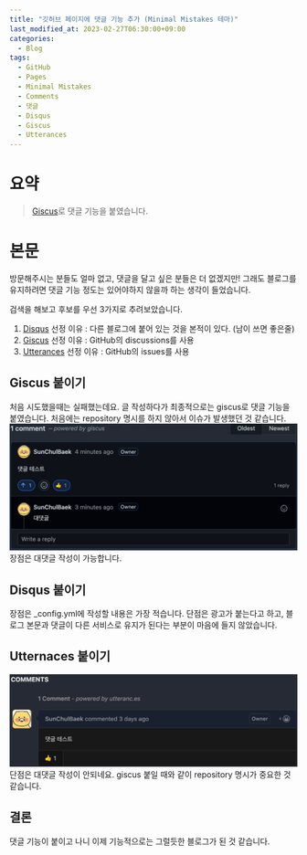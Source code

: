 ```yaml
---
title: "깃허브 페이지에 댓글 기능 추가 (Minimal Mistakes 테마)"
last_modified_at: 2023-02-27T06:30:00+09:00
categories:
  - Blog
tags:
  - GitHub
  - Pages
  - Minimal Mistakes
  - Comments
  - 댓글
  - Disqus
  - Giscus
  - Utterances
---
```


# 요약
> [Giscus](https://giscus.app/ko)로 댓글 기능을 붙였습니다.

# 본문
방문해주시는 분들도 얼마 없고, 댓글을 달고 싶은 분들은 더 없겠지만!
그래도 블로그를 유지하려면 댓글 기능 정도는 있어야하지 않을까 하는 생각이 들었습니다.

검색을 해보고 후보를 우선 3가지로 추려보았습니다.
1. [Disqus](https://disqus.com/) 선정 이유 : 다른 블로그에 붙어 있는 것을 본적이 있다. (남이 쓰면 좋은줄)
2. [Giscus](https://giscus.app/ko) 선정 이유 : GitHub의 discussions를 사용
3. [Utterances](https://github.com/apps/utterances) 선정 이유 : GitHub의 issues를 사용

## Giscus 붙이기
처음 시도했을때는 실패했는데요. 글 작성하다가 최종적으로는 giscus로 댓글 기능을 붙였습니다.
처음에는 repository 명시를 하지 않아서 이슈가 발생했던 것 같습니다.
![giscus](/assets/images/2023-02-27-add-comment-github-pages/giscus.png)
장점은 대댓글 작성이 가능합니다.

## Disqus 붙이기
장점은 _config.yml에 작성할 내용은 가장 적습니다.
단점은 광고가 붙는다고 하고, 블로그 본문과 댓글이 다른 서비스로 유지가 된다는 부분이 마음에 들지 않았습니다.

## Utternaces 붙이기
![utternces](/assets/images/2023-02-27-add-comment-github-pages/utterances.png)
단점은 대댓글 작성이 안되네요.
giscus 붙일 때와 같이 repository 명시가 중요한 것 같습니다.

## 결론
댓글 기능이 붙이고 나니 이제 기능적으로는 그럴듯한 블로그가 된 것 같습니다.